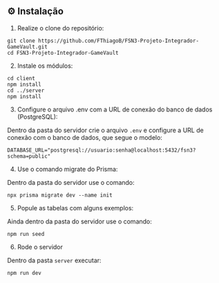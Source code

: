 ## ⚙️ Instalação

1. Realize o clone do repositório:

```
git clone https://github.com/FThiagoB/FSN3-Projeto-Integrador-GameVault.git
cd FSN3-Projeto-Integrador-GameVault
```

2. Instale os módulos:

```
cd client
npm install
cd ../server
npm install
```

3. Configure o arquivo .env com a URL de conexão do banco de dados (PostgreSQL):

Dentro da pasta do servidor crie o arquivo `.env` e configure a URL de conexão com o banco de dados, que segue o modelo:

```
DATABASE_URL="postgresql://usuario:senha@localhost:5432/fsn3?schema=public"
```

4. Use o comando migrate do Prisma:

Dentro da pasta do servidor use o comando:

```
npx prisma migrate dev --name init
```

5. Popule as tabelas com alguns exemplos:

Ainda dentro da pasta do servidor use o comando:

```
npm run seed
```

6. Rode o servidor

Dentro da pasta `server` executar:

```
npm run dev
```

